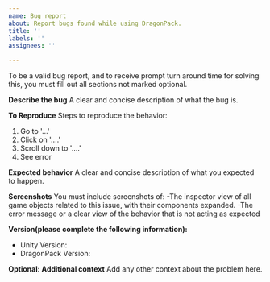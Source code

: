 ```yaml
---
name: Bug report
about: Report bugs found while using DragonPack.
title: ''
labels: ''
assignees: ''

---
```


To be a valid bug report, and to receive prompt turn around time for solving this, you must fill out all sections not marked optional.

**Describe the bug**
A clear and concise description of what the bug is.

**To Reproduce**
Steps to reproduce the behavior:
1. Go to '...'
2. Click on '....'
3. Scroll down to '....'
4. See error

**Expected behavior**
A clear and concise description of what you expected to happen.

**Screenshots**
You must include screenshots of:
-The inspector view of all game objects related to this issue, with their components expanded.
-The error message or a clear view of the behavior that is not acting as expected

**Version(please complete the following information):**
 - Unity Version:
 - DragonPack Version:

**Optional: Additional context**
Add any other context about the problem here.
